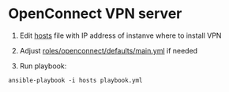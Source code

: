 # OpenConnect VPN server

1. Edit [hosts](hosts) file with IP address of instanve where to install VPN

2. Adjust [roles/openconnect/defaults/main.yml](roles/openconnect/defaults/main.yml) if needed

3. Run playbook:
```
ansible-playbook -i hosts playbook.yml
```  
